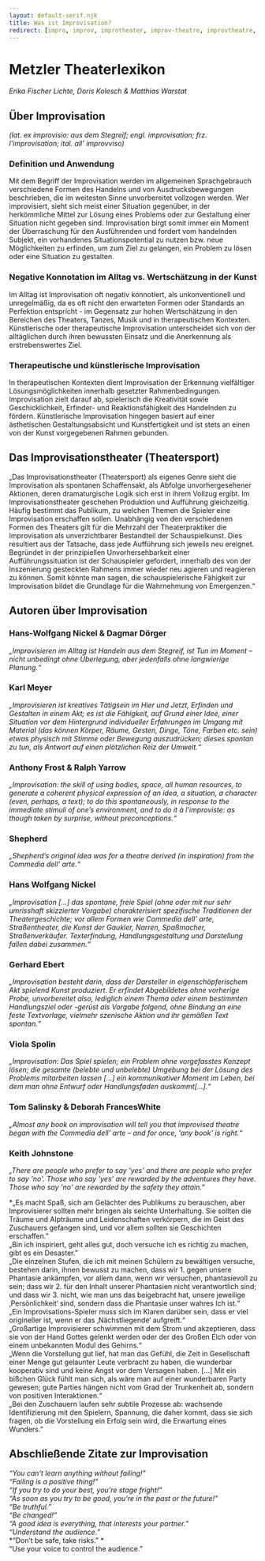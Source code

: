 ```yaml
---  
layout: default-serif.njk  
title: Was ist Improvisation?  
redirect: [impro, improv, improtheater, improv-theatre, improvtheatre, definition, quotes, authors, zitate, autoren, literature, literatur]  
---  
```

  
<div class="font-serif">  
  
# Metzler Theaterlexikon  
*Erika Fischer Lichte, Doris Kolesch & Matthias Warstat*  
  
## Über Improvisation  
*(lat. ex improvisio: aus dem Stegreif; engl. improvisation; frz. l’improvisation; ital. all’ improvviso)*  
  
### Definition und Anwendung  
Mit dem Begriff der Improvisation werden im allgemeinen Sprachgebrauch verschiedene Formen des Handelns und von Ausdrucksbewegungen beschrieben, die im weitesten Sinne unvorbereitet vollzogen werden. Wer improvisiert, sieht sich meist einer Situation gegenüber, in der herkömmliche Mittel zur Lösung eines Problems oder zur Gestaltung einer Situation nicht gegeben sind. Improvisation birgt somit immer ein Moment der Überraschung für den Ausführenden und fordert vom handelnden Subjekt, ein vorhandenes Situationspotential zu nutzen bzw. neue Möglichkeiten zu erfinden, um zum Ziel zu gelangen, ein Problem zu lösen oder eine Situation zu gestalten.  
  
### Negative Konnotation im Alltag vs. Wertschätzung in der Kunst  
Im Alltag ist Improvisation oft negativ konnotiert, als unkonventionell und unregelmäßig, da es oft nicht den erwarteten Formen oder Standards an Perfektion entspricht - im Gegensatz zur hohen Wertschätzung in den Bereichen des Theaters, Tanzes, Musik und in therapeutischen Kontexten. Künstlerische oder therapeutische Improvisation unterscheidet sich von der alltäglichen durch ihren bewussten Einsatz und die Anerkennung als erstrebenswertes Ziel.  
  
### Therapeutische und künstlerische Improvisation  
In therapeutischen Kontexten dient Improvisation der Erkennung vielfältiger Lösungsmöglichkeiten innerhalb gesetzter Rahmenbedingungen. Improvisation zielt darauf ab, spielerisch die Kreativität sowie Geschicklichkeit, Erfinder- und Reaktionsfähigkeit des Handelnden zu fördern. Künstlerische Improvisation hingegen basiert auf einer ästhetischen Gestaltungsabsicht und Kunstfertigkeit und ist stets an einen von der Kunst vorgegebenen Rahmen gebunden.  
  
## Das Improvisationstheater (Theatersport)  
„Das Improvisationstheater (Theatersport) als eigenes Genre sieht die Improvisation als spontanen Schaffensakt, als Abfolge unvorhergesehener Aktionen, deren dramaturgische Logik sich erst in ihrem Vollzug ergibt. Im Improvisationstheater geschehen Produktion und Aufführung gleichzeitig. Häufig bestimmt das Publikum, zu welchen Themen die Spieler eine Improvisation erschaffen sollen. Unabhängig von den verschiedenen Formen des Theaters gilt für die Mehrzahl der Theaterpraktiker die Improvisation als unverzichtbarer Bestandteil der Schauspielkunst. Dies resultiert aus der Tatsache, dass jede Aufführung sich jeweils neu ereignet. Begründet in der prinzipiellen Unvorhersehbarkeit einer Aufführungssituation ist der Schauspieler gefordert, innerhalb des von der Inszenierung gesteckten Rahmens immer wieder neu agieren und reagieren zu können. Somit könnte man sagen, die schauspielerische Fähigkeit zur Improvisation bildet die Grundlage für die Wahrnehmung von Emergenzen.“  
  
## Autoren über Improvisation  
  
### Hans-Wolfgang Nickel & Dagmar Dörger  
*„Improvisieren im Alltag ist Handeln aus dem Stegreif, ist Tun im Moment – nicht unbedingt ohne Überlegung, aber jedenfalls ohne langwierige Planung.“*  
  
### Karl Meyer  
*„Improvisieren ist kreatives Tätigsein im Hier und Jetzt, Erfinden und Gestalten in einem Akt; es ist die Fähigkeit, auf Grund einer Idee, einer Situation vor dem Hintergrund individueller Erfahrungen im Umgang mit Material (das können Körper, Räume, Gesten, Dinge, Töne, Farben etc. sein) etwas physisch mit Stimme oder Bewegung auszudrücken; dieses spontan zu tun, als Antwort auf einen plötzlichen Reiz der Umwelt.“*  
  
### Anthony Frost & Ralph Yarrow  
*„Improvisation: the skill of using bodies, space, all human resources, to generate a coherent physical expression of an idea, a situation, a character (even, perhaps, a text); to do this spontaneously, in response to the immediate stimuli of one’s environment, and to do it à l’improviste: as though taken by surprise, without preconceptions.“*  
  
### Shepherd  
*„Shepherd’s original idea was for a theatre derived (in inspiration) from the Commedia dell’ arte.“*  
  
### Hans Wolfgang Nickel  
*„Improvisation [...] das spontane, freie Spiel (ohne oder mit nur sehr umrisshaft skizzierter Vorgabe) charakterisiert spezifische Traditionen der Theatergeschichte; vor allem Formen wie Commedia dell’ arte, Straßentheater, die Kunst der Gaukler, Narren, Spaßmacher, Straßenverkäufer. Texterfindung, Handlungsgestaltung und Darstellung fallen dabei zusammen.“*  
  
### Gerhard Ebert  
*„Improvisation besteht darin, dass der Darsteller in eigenschöpferischem Akt spielend Kunst produziert. Er erfindet Abgebildetes ohne vorherige Probe, unvorbereitet also, lediglich einem Thema oder einem bestimmten Handlungsziel oder -gerüst als Vorgabe folgend, ohne Bindung an eine feste Textvorlage, vielmehr szenische Aktion und ihr gemäßen Text spontan.“*  
  
### Viola Spolin  
*„Improvisation: Das Spiel spielen; ein Problem ohne vorgefasstes Konzept lösen; die gesamte (belebte und unbelebte) Umgebung bei der Lösung des Problems mitarbeiten lassen [...] ein kommunikativer Moment im Leben, bei dem man ohne Entwurf oder Handlungsfaden auskommt[...].“*  
  
### Tom Salinsky & Deborah FrancesWhite  
*„Almost any book on improvisation will tell you that improvised theatre began with the Commedia dell’ arte – and for once, 'any book' is right.“*  
  
### Keith Johnstone  
*„There are people who prefer to say 'yes' and there are people who prefer to say 'no'. Those who say 'yes' are rewarded by the adventures they have. Those who say 'no' are rewarded by the safety they attain.”*  
  
*„Es macht Spaß, sich am Gelächter des Publikums zu berauschen, aber Improvisierer sollten mehr bringen als seichte Unterhaltung. Sie sollten die Träume und Alpträume und Leidenschaften verkörpern, die im Geist des Zuschauers gefangen sind, und vor allem sollten sie Geschichten erschaffen.”  
„Bin ich inspiriert, geht alles gut, doch versuche ich es richtig zu machen, gibt es ein Desaster.”  
„Die einzelnen Stufen, die ich mit meinen Schülern zu bewältigen versuche, bestehen darin, ihnen bewusst zu machen, dass wir 1. gegen unsere Phantasie ankämpfen, vor allem dann, wenn wir versuchen, phantasievoll zu sein; dass wir 2. für den Inhalt unserer Phantasien nicht verantwortlich sind; und dass wir 3. nicht, wie man uns das beigebracht hat, unsere jeweilige ‚Persönlichkeit‘ sind, sondern dass die Phantasie unser wahres Ich ist.“  
„Ein Improvisations-Spieler muss sich im Klaren darüber sein, dass er viel origineller ist, wenn er das ‚Nächstliegende‘ aufgreift.“  
„Großartige Improvisierer schwimmen mit dem Strom und akzeptieren, dass sie von der Hand Gottes gelenkt werden oder der des Großen Elch oder von einem unbekannten Modul des Gehirns.“  
„Wenn die Vorstellung gut lief, hat man das Gefühl, die Zeit in Gesellschaft einer Menge gut gelaunter Leute verbracht zu haben, die wunderbar kooperativ sind und keine Angst vor dem Versagen haben. [...] Mit ein bißchen Glück fühlt man sich, als wäre man auf einer wunderbaren Party gewesen; gute Parties hängen nicht vom Grad der Trunkenheit ab, sondern von positiven Interaktionen.“  
„Bei den Zuschauern laufen sehr subtile Prozesse ab: wachsende Identifizierung mit den Spielern, Spannung, die daher kommt, dass sie sich fragen, ob die Vorstellung ein Erfolg sein wird, die Erwartung eines Wunders.”  
  
## Abschließende Zitate zur Improvisation  
*“You can’t learn anything without failing!”*  
*“Failing is a positive thing!”*  
*“If you try to do your best, you’re stage fright!”*  
*“As soon as you try to be good, you’re in the past or the future!”*  
*“Be truthful.”*  
*“Be changed!”*  
*“A good idea is everything, that interests your partner.”*  
*“Understand the audience.”*  
*“Don’t be safe, take risks.” *  
“Use your voice to control the audience.”  
  
</div>